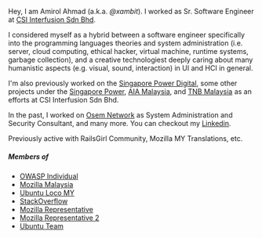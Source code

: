 Hey, I am Amirol Ahmad (a.k.a. _@xambit_). I worked as Sr. Software Engineer at [CSI Interfusion Sdn Bhd](https://www.csi-interfusion.com/).

I considered myself as a hybrid between a software engineer specifically into the programming languages theories and system administration (i.e. server, cloud computing, ethical hacker, virtual machine, runtime systems, garbage collection), and a creative technologiest deeply caring about many humanistic aspects (e.g. visual, sound, interaction) in UI and HCI in general.

I'm also previously worked on the [Singapore Power Digital](https://www.spgroup.com.sg/sp-digital/overview), some other projects under the [Singapore Power](https://www.spgroup.com.sg/), [AIA Malaysia](https://www.aia.com.my/en/index.html), and [TNB Malaysia](https://www.mytnb.com.my/) as an efforts at CSI Interfusion Sdn Bhd.

In the past, I worked on [Osem Network](https://www.osemnetwork.com.my/) as System Administration and Security Consultant, and many more. You can checkout my [Linkedin](https://my.linkedin.com/in/amirolahmad).

Previously active with RailsGirl Community, Mozilla MY Translations, etc.

##### Members of

- [OWASP Individual](https://www.owasp.org/)
- [Mozilla Malaysia](https://mozillians.org/en-US/u/amirolahmad/)
- [Ubuntu Loco MY](https://wiki.ubuntu.com/AmirolAhmad)
- [StackOverflow](https://careers.stackoverflow.com/amirolahmad)
- [Mozilla Representative](https://reps.mozilla.org/u/amirolahmad/)
- [Mozilla Representative 2](https://mozillians.org/en-US/u/AmirolAhmad/)
- [Ubuntu Team](https://launchpad.net/~amirol)
